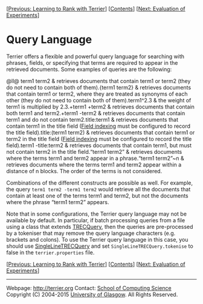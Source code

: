 <span>\[</span>[Previous: Learning to Rank with Terrier](learning.html)<span>\]</span> <span>\[</span>[Contents](index.html)<span>\]</span> <span>\[</span>[Next: Evaluation of Experiments](evaluation.html)<span>\]</span>

Query Language
==============

Terrier offers a flexible and powerful query language for searching with phrases, fields, or specifying that terms are required to appear in the retrieved documents. Some examples of queries are the following:

<span>@ll@</span> term1 term2 & retrieves documents that contain term1 or term2 (they do not need to contain both of them).{term1 term2} & retrieves documents that contain term1 or term2, where they are treated as synonyms of each other (they do not need to contain both of them).term1^2.3 & the weight of term1 is multiplied by 2.3.+term1 +term2 & retrieves documents that contain both term1 and term2.+term1 -term2 & retrieves documents that contain term1 and do not contain term2.title:term1 & retrieves documents that contain term1 in the title field ([Field indexing](configure_indexing.html#fields) must be configured to record the title field).title:(term1 term2) & retrieves documents that contain term1 or term2 in the title field ([Field indexing](configure_indexing.html#fields) must be configured to record the title field).term1 -title:term2 & retrieves documents that contain term1, but must not contain term2 in the title field.“term1 term2” & retrieves documents where the terms term1 and term2 appear in a phrase.“term1 term2”~n & retrieves documents where the terms term1 and term2 appear within a distance of n blocks. The order of the terms is not considered.

Combinations of the different constructs are possible as well. For example, the query `term1 term2 -term1 term2` would retrieve all the documents that contain at least one of the terms term1 and term2, but not the documents where the phrase “term1 term2” appears.

Note that in some configurations, the Terrier query language may not be available by default. In particular, if batch processing queries from a file using a class that extends [TRECQuery](javadoc/org/terrier/applications/batchquerying/TRECQuery.html), then the queries are pre-processed by a tokeniser that may remove the query language characters (e.g. brackets and colons). To use the Terrier query language in this case, you should use [SingleLineTRECQuery](javadoc/org/terrier/applications/batchquerying/SingleLineTRECQuery.html) and set `SingleLineTRECQuery.tokenise` to false in the `terrier.properties` file.

<span>\[</span>[Previous: Learning to Rank with Terrier](learning.html)<span>\]</span> <span>\[</span>[Contents](index.html)<span>\]</span> <span>\[</span>[Next: Evaluation of Experiments](evaluation.html)<span>\]</span>

------------------------------------------------------------------------

Webpage: <http://terrier.org>
Contact: [](mailto:terrier@dcs.gla.ac.uk)
[School of Computing Science](http://www.dcs.gla.ac.uk/)
Copyright (C) 2004-2015 [University of Glasgow](http://www.gla.ac.uk/). All Rights Reserved.
